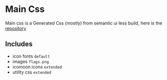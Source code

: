 # Main Css

Main css is a Generated Css (mostly) from semantic ui less build, here is the [repository](https://github.com/otlichnyy/nstq-semantic-style)

## Includes

- icon fonts `default`
- images `flags.png`
- icomoon icons `extended`
- utility css `extended`
